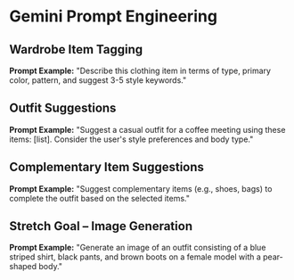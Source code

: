 # Gemini Prompt Engineering

## Wardrobe Item Tagging
**Prompt Example:** "Describe this clothing item in terms of type, primary color, pattern, and suggest 3-5 style keywords."

## Outfit Suggestions
**Prompt Example:** "Suggest a casual outfit for a coffee meeting using these items: [list]. Consider the user's style preferences and body type."

## Complementary Item Suggestions
**Prompt Example:** "Suggest complementary items (e.g., shoes, bags) to complete the outfit based on the selected items."

## Stretch Goal – Image Generation
**Prompt Example:** "Generate an image of an outfit consisting of a blue striped shirt, black pants, and brown boots on a female model with a pear-shaped body."
